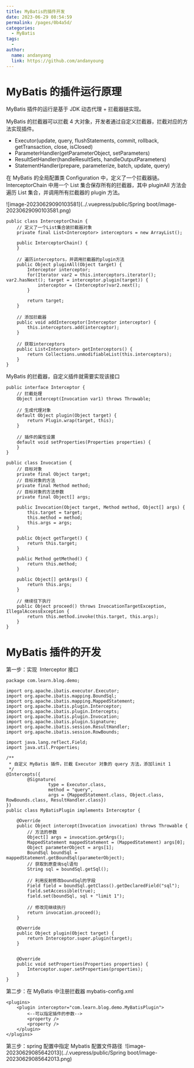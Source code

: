 ```yaml
---
title: MyBatis的插件开发
date: 2023-06-29 08:54:59
permalink: /pages/0b4a5d/
categories:
  - MyBatis
tags:
  - 
author: 
  name: andanyang
  link: https://github.com/andanyoung
---
```

# MyBatis 的插件运行原理

MyBatis 插件的运行是基于 JDK 动态代理 + 拦截器链实现。

MyBatis 的拦截器可以拦截 4 大对象，开发者通过自定义拦截器，拦截对应的方法实现插件。

- Executor(update, query, flushStatements, commit, rollback, getTransaction, close, isClosed)
- ParameterHandler(getParameterObject, setParameters)
- ResultSetHandler(handleResultSets, handleOutputParameters)
- StatementHandler(prepare, parameterize, batch, update, query)

在 MyBatis 的全局配置类 Configuration 中，定义了一个拦截器链。InterceptorChain 中用一个 List 集合保存所有的拦截器，其中 pluginAll 方法会遍历 List 集合，并调用所有拦截器的 plugin 方法。

![image-20230629090103581](../.vuepress/public/Spring boot/image-20230629090103581.png)

```
public class InterceptorChain {
    // 定义了一个List集合装拦截器对象
    private final List<Interceptor> interceptors = new ArrayList();

    public InterceptorChain() {
    }

    // 遍历interceptors，并调用拦截器的plugin方法
    public Object pluginAll(Object target) {
        Interceptor interceptor;
        for(Iterator var2 = this.interceptors.iterator(); var2.hasNext(); target = interceptor.plugin(target)) {
            interceptor = (Interceptor)var2.next();
        }

        return target;
    }

    // 添加拦截器
    public void addInterceptor(Interceptor interceptor) {
        this.interceptors.add(interceptor);
    }

    // 获取interceptors
    public List<Interceptor> getInterceptors() {
        return Collections.unmodifiableList(this.interceptors);
    }
}
```

MyBatis 的拦截器，自定义插件就需要实现该接口

```
public interface Interceptor {
    // 拦截处理
    Object intercept(Invocation var1) throws Throwable;

    // 生成代理对象
    default Object plugin(Object target) {
        return Plugin.wrap(target, this);
    }

    // 插件的属性设置
    default void setProperties(Properties properties) {
    }
}
```

```
public class Invocation {
    // 目标对象
    private final Object target;
    // 目标对象的方法
    private final Method method;
    // 目标对象的方法参数
    private final Object[] args;

    public Invocation(Object target, Method method, Object[] args) {
        this.target = target;
        this.method = method;
        this.args = args;
    }

    public Object getTarget() {
        return this.target;
    }

    public Method getMethod() {
        return this.method;
    }

    public Object[] getArgs() {
        return this.args;
    }

    // 继续往下执行
    public Object proceed() throws InvocationTargetException, IllegalAccessException {
        return this.method.invoke(this.target, this.args);
    }
}
```

# MyBatis 插件的开发

第一步：实现  Interceptor 接口

```
package com.learn.blog.demo;

import org.apache.ibatis.executor.Executor;
import org.apache.ibatis.mapping.BoundSql;
import org.apache.ibatis.mapping.MappedStatement;
import org.apache.ibatis.plugin.Interceptor;
import org.apache.ibatis.plugin.Intercepts;
import org.apache.ibatis.plugin.Invocation;
import org.apache.ibatis.plugin.Signature;
import org.apache.ibatis.session.ResultHandler;
import org.apache.ibatis.session.RowBounds;

import java.lang.reflect.Field;
import java.util.Properties;

/**
 * 自定义 MyBatis 插件，拦截 Executor 对象的 query 方法，添加limit 1
 */
@Intercepts({
        @Signature(
                type = Executor.class,
                method = "query",
                args = {MappedStatement.class, Object.class, RowBounds.class, ResultHandler.class})
})
public class MyBatisPlugin implements Interceptor {

    @Override
    public Object intercept(Invocation invocation) throws Throwable {
        // 方法的参数
        Object[] args = invocation.getArgs();
        MappedStatement mappedStatement = (MappedStatement) args[0];
        Object parameterObject = args[1];
        BoundSql boundSql = mappedStatement.getBoundSql(parameterObject);
        // 获取到原查询sql语句
        String sql = boundSql.getSql();

        // 利用反射修改boundSql的字段
        Field field = boundSql.getClass().getDeclaredField("sql");
        field.setAccessible(true);
        field.set(boundSql, sql + "limit 1");

        // 修改完继续执行
        return invocation.proceed();
    }

    @Override
    public Object plugin(Object target) {
        return Interceptor.super.plugin(target);
    }


    @Override
    public void setProperties(Properties properties) {
        Interceptor.super.setProperties(properties);
    }
}
```

第二步：在 MyBatis 中注册拦截器 mybatis-config.xml

```
<plugins>
	<plugin interceptor="com.learn.blog.demo.MyBatisPlugin">
        <--可以指定插件的参数-->
		<property />
		<property />
	</plugin>
</plugins>
```

第三步：spring 配置中指定 Mybatis 配置文件路径  ![image-20230629085642013](../.vuepress/public/Spring boot/image-20230629085642013.png)
